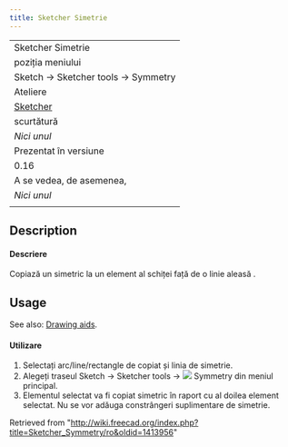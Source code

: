 ```yaml
---
title: Sketcher Simetrie
---
```

|  |
| --- |
| Sketcher Simetrie |
| poziția meniului |
| Sketch → Sketcher tools → Symmetry |
| Ateliere |
| [Sketcher](/Sketcher_Workbench/ro "Sketcher Workbench/ro") |
| scurtătură |
| *Nici unul* |
| Prezentat în versiune |
| 0.16 |
| A se vedea, de asemenea, |
| *Nici unul* |
|  |

## Description

#### Descriere

Copiază un simetric la un element al schiței față de o linie aleasă .

## Usage

See also: [Drawing aids](/Sketcher_Workbench#Drawing_aids "Sketcher Workbench").

#### Utilizare

1. Selectați arc/line/rectangle de copiat și linia de simetrie.
2. Alegeți traseul  Sketch →  Sketcher tools → ![](/images/Sketcher_Symmetry.png) Symmetry din meniul principal.
3. Elementul selectat va fi copiat simetric în raport cu al doilea element selectat. Nu se vor adăuga constrângeri suplimentare de simetrie.

Retrieved from "<http://wiki.freecad.org/index.php?title=Sketcher_Symmetry/ro&oldid=1413956>"